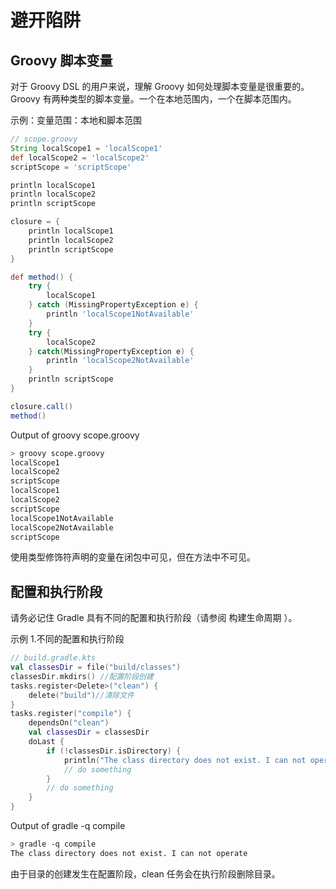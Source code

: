 # 避开陷阱

## Groovy 脚本变量

对于 Groovy DSL 的用户来说，理解 Groovy 如何处理脚本变量是很重要的。 Groovy 有两种类型的脚本变量。一个在本地范围内，一个在脚本范围内。

示例：变量范围：本地和脚本范围

```groovy
// scope.groovy
String localScope1 = 'localScope1'
def localScope2 = 'localScope2'
scriptScope = 'scriptScope'

println localScope1
println localScope2
println scriptScope

closure = {
    println localScope1
    println localScope2
    println scriptScope
}

def method() {
    try {
        localScope1
    } catch (MissingPropertyException e) {
        println 'localScope1NotAvailable'
    }
    try {
        localScope2
    } catch(MissingPropertyException e) {
        println 'localScope2NotAvailable'
    }
    println scriptScope
}

closure.call()
method()
```

Output of groovy scope.groovy

```sh
> groovy scope.groovy
localScope1
localScope2
scriptScope
localScope1
localScope2
scriptScope
localScope1NotAvailable
localScope2NotAvailable
scriptScope
```

使用类型修饰符声明的变量在闭包中可见，但在方法中不可见。

## 配置和执行阶段

请务必记住 Gradle 具有不同的配置和执行阶段（请参阅 构建生命周期 ）。

示例 1.不同的配置和执行阶段

```kotlin
// build.gradle.kts
val classesDir = file("build/classes")
classesDir.mkdirs() //配置阶段创建
tasks.register<Delete>("clean") {
    delete("build")//清除文件
}
tasks.register("compile") {
    dependsOn("clean")
    val classesDir = classesDir
    doLast {
        if (!classesDir.isDirectory) {
            println("The class directory does not exist. I can not operate")
            // do something
        }
        // do something
    }
}
```

Output of gradle -q compile

```sh
> gradle -q compile
The class directory does not exist. I can not operate
```

由于目录的创建发生在配置阶段，clean 任务会在执行阶段删除目录。
